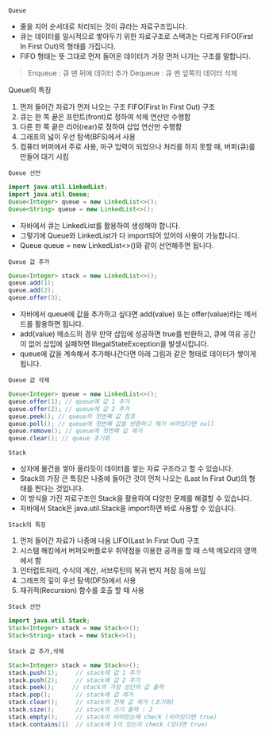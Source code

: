 `Queue`

- 줄을 지어 순서대로 처리되는 것이 큐라는 자료구조입니다.
- 큐는 데이터를 일시적으로 쌓아두기 위한 자료구조로 스택과는 다르게 FIFO(First In First Out)의 형태를 가집니다.
- FIFO 형태는 뜻 그대로 먼저 들어온 데이터가 가장 먼저 나가는 구조를 말합니다.
> Enqueue : 큐 맨 뒤에 데이터 추가
> Dequeue : 큐 맨 앞쪽의 데이터 삭제

Queue의 특징
1. 먼저 들어간 자료가 먼저 나오는 구조 FIFO(First In First Out) 구조
2. 큐는 한 쪽 끝은 프런트(front)로 정하여 삭제 연산만 수행함
3. 다른 한 쪽 끝은 리어(rear)로 정하여 삽입 연산만 수행함
4. 그래프의 넓이 우선 탐색(BFS)에서 사용
5. 컴퓨터 버퍼에서 주로 사용, 마구 입력이 되었으나 처리를 하지 못할 때, 버퍼(큐)를 만들어 대기 시킴

`Queue 선언`

```java
import java.util.LinkedList;
import java.util.Queue;
Queue<Integer> queue = new LinkedList<>();
Queue<String> queue = new LinkedList<>();
```

- 자바에서 큐는 LinkedList를 활용하여 생성해야 합니다. 
- 그렇기에 Queue와 LinkedList가 다 import되어 있어야 사용이 가능합니다. 
- Queue<Element> queue = new LinkedList<>()와 같이 선언해주면 됩니다.

`Queue 값 추가`

```java
Queue<Integer> stack = new LinkedList<>();
queue.add(1);
queue.add(2);
queue.offer(3);
```

- 자바에서 queue에 값을 추가하고 싶다면 add(value) 또는 offer(value)라는 메서드를 활용하면 됩니다. 
- add(value) 메소드의 경우 만약 삽입에 성공하면 true를 반환하고, 큐에 여유 공간이 없어 삽입에 실패하면 IllegalStateException을 발생시킵니다. 
- queue에 값을 계속해서 추가해나간다면 아래 그림과 같은 형태로 데이터가 쌓이게 됩니다.

`Queue 값 삭제`

```java
Queue<Integer> queue = new LinkedList<>();
queue.offer(1); // queue에 값 1 추가
queue.offer(2); // queue에 값 2 추가
queue.peek(); // queue의 첫번째 값 참조
queue.poll(); // queue에 첫번째 값을 반환하고 제거 비어있다면 null
queue.remove(); // queue에 첫번째 값 제거
queue.clear(); // queue 초기화
```

`Stack`

- 상자에 물건을 쌓아 올리듯이 데이터를 쌓는 자료 구조라고 할 수 있습니다.
- Stack의 가장 큰 특징은 나중에 들어간 것이 먼저 나오는 (Last In First Out)의 형태를 띈다는 것입니다.
- 이 방식을 가진 자료구조인 Stack을 활용하여 다양한 문제를 해결할 수 있습니다. 
- 자바에서 Stack은 java.util.Stack을 import하면 바로 사용할 수 있습니다.

`Stack의 특징`

1. 먼저 들어간 자료가 나중에 나옴 LIFO(Last In First Out) 구조
2. 시스템 해킹에서 버퍼오버플로우 취약점을 이용한 공격을 할 때 스택 메모리의 영역에서 함 
3. 인터럽트처리, 수식의 계산, 서브루틴의 복귀 번지 저장 등에 쓰임
4. 그래프의 깊이 우선 탐색(DFS)에서 사용
5. 재귀적(Recursion) 함수를 호출 할 때 사용

`Stack 선언`

```java
import java.util.Stack;
Stack<Integer> stack = new Stack<>();
Stack<String> stack = new Stack<>(); 
```

`Stack 값 추가,삭제`

```java
Stack<Integer> stack = new Stack<>();
stack.push(1);     // stack에 값 1 추가
stack.push(2);     // stack에 값 2 추가
stack.peek();     // stack의 가장 상단의 값 출력
stack.pop();       // stack에 값 제거
stack.clear();     // stack의 전체 값 제거 (초기화)
stack.size();      // stack의 크기 출력 : 2
stack.empty();     // stack이 비어있는제 check (비어있다면 true)
stack.contains(1)  // stack에 1이 있는지 check (있다면 true)
```
  


